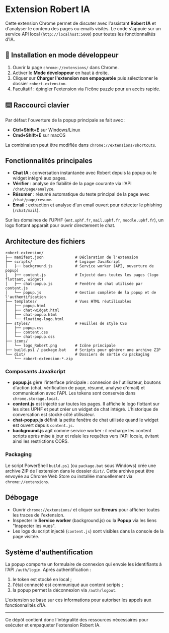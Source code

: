 # Extension Robert IA

Cette extension Chrome permet de discuter avec l'assistant **Robert IA** et d'analyser le contenu des pages ou emails visités. Le code s'appuie sur un service API local (`http://localhost:5000`) pour toutes les fonctionnalités d'IA.

## 🚀 Installation en mode développeur

1. Ouvrir la page `chrome://extensions/` dans Chrome.
2. Activer le **Mode développeur** en haut à droite.
3. Cliquer sur **Charger l'extension non empaquetée** puis sélectionner le dossier `robert-extension`.
4. Facultatif : épingler l'extension via l'icône puzzle pour un accès rapide.

## ⌨️ Raccourci clavier

Par défaut l'ouverture de la popup principale se fait avec :
- **Ctrl+Shift+E** sur Windows/Linux
- **Cmd+Shift+E** sur macOS

La combinaison peut être modifiée dans `chrome://extensions/shortcuts`.

## Fonctionnalités principales

- **Chat IA** : conversation instantanée avec Robert depuis la popup ou le widget intégré aux pages.
- **Vérifier** : analyse de fiabilité de la page courante via l'API `/chat/page/analyze`.
- **Résumer** : résumé automatique du texte principal de la page avec `/chat/page/resume`.
- **Email** : extraction et analyse d'un email ouvert pour détecter le phishing (`/chat/mail`).

Sur les domaines de l'UPHF (`ent.uphf.fr`, `mail.uphf.fr`, `moodle.uphf.fr`), un logo flottant apparaît pour ouvrir directement le chat.

## Architecture des fichiers

```
robert-extension/
├── manifest.json              # Déclaration de l'extension
├── scripts/                   # Logique JavaScript
│   ├── background.js          # Service worker (API, ouverture de popup)
│   ├── content.js             # Injecté dans toutes les pages (logo flottant, widget)
│   ├── chat-popup.js          # Fenêtre de chat utilisée par content.js
│   └── popup.js               # Gestion complète de la popup et de l'authentification
├── templates/                 # Vues HTML réutilisables
│   ├── popup.html
│   ├── chat-widget.html
│   ├── chat-popup.html
│   └── floating-logo.html
├── styles/                    # Feuilles de style CSS
│   ├── popup.css
│   ├── content.css
│   └── chat-popup.css
├── icons/
│   └── logo_Robert.png        # Icône principale
├── build.ps1 / package.bat    # Scripts pour générer une archive ZIP
└── dist/                      # Dossiers de sortie du packaging
    └── robert-extension-*.zip
```

### Composants JavaScript

- **popup.js** gère l'interface principale : connexion de l'utilisateur, boutons d'action (chat, vérification de page, résumé, analyse d'email) et communication avec l'API. Les tokens sont conservés dans `chrome.storage.local`.
- **content.js** est injecté sur toutes les pages. Il affiche le logo flottant sur les sites UPHF et peut créer un widget de chat intégré. L'historique de conversation est stocké côté utilisateur.
- **chat-popup.js** définit la petite fenêtre de chat utilisée quand le widget est ouvert depuis `content.js`.
- **background.js** agit comme service worker : il recharge les content scripts après mise à jour et relaie les requêtes vers l'API locale, évitant ainsi les restrictions CORS.

### Packaging

Le script PowerShell `build.ps1` (ou `package.bat` sous Windows) crée une archive ZIP de l'extension dans le dossier `dist/`. Cette archive peut être envoyée au Chrome Web Store ou installée manuellement via `chrome://extensions`.

## Débogage

- Ouvrir `chrome://extensions/` et cliquer sur **Erreurs** pour afficher toutes les traces de l'extension.
- Inspecter le **Service worker** (background.js) ou la **Popup** via les liens "Inspecter les vues".
- Les logs du script injecté (`content.js`) sont visibles dans la console de la page visitée.

## Système d'authentification

La popup comporte un formulaire de connexion qui envoie les identifiants à l'API `/auth/login`. Après authentification :
1. le token est stocké en local ;
2. l'état connecté est communiqué aux content scripts ;
3. la popup permet la déconnexion via `/auth/logout`.

L'extension se base sur ces informations pour autoriser les appels aux fonctionnalités d'IA.

---

Ce dépôt contient donc l'intégralité des ressources nécessaires pour exécuter et empaqueter l'extension Robert IA.
